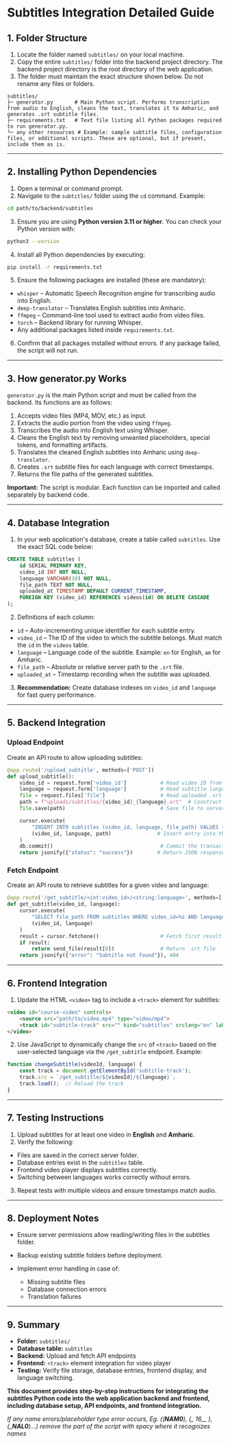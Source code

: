 # Subtitles Integration Detailed Guide

## 1. Folder Structure

1. Locate the folder named `subtitles/` on your local machine.  
2. Copy the entire `subtitles/` folder into the backend project directory. The backend project directory is the root directory of the web application.  
3. The folder must maintain the exact structure shown below. Do not rename any files or folders.  

```
subtitles/
├─ generator.py       # Main Python script. Performs transcription from audio to English, cleans the text, translates it to Amharic, and generates .srt subtitle files.
├─ requirements.txt   # Text file listing all Python packages required to run generator.py.
└─ any other resources # Example: sample subtitle files, configuration files, or additional scripts. These are optional, but if present, include them as is.
```

---

## 2. Installing Python Dependencies

1. Open a terminal or command prompt.  
2. Navigate to the `subtitles/` folder using the `cd` command. Example:

```bash
cd path/to/backend/subtitles
```

3. Ensure you are using **Python version 3.11 or higher**. You can check your Python version with:

```bash
python3 --version
```

4. Install all Python dependencies by executing:

```bash
pip install -r requirements.txt
```

5. Ensure the following packages are installed (these are mandatory):

- `whisper` – Automatic Speech Recognition engine for transcribing audio into English.  
- `deep-translator` – Translates English subtitles into Amharic.  
- `ffmpeg` – Command-line tool used to extract audio from video files.  
- `torch` – Backend library for running Whisper.  
- Any additional packages listed inside `requirements.txt`.

6. Confirm that all packages installed without errors. If any package failed, the script will not run.

---

## 3. How generator.py Works

`generator.py` is the main Python script and must be called from the backend. Its functions are as follows:

1. Accepts video files (MP4, MOV, etc.) as input.  
2. Extracts the audio portion from the video using `ffmpeg`.  
3. Transcribes the audio into English text using Whisper.  
4. Cleans the English text by removing unwanted placeholders, special tokens, and formatting artifacts.  
5. Translates the cleaned English subtitles into Amharic using `deep-translator`.  
6. Creates `.srt` subtitle files for each language with correct timestamps.  
7. Returns the file paths of the generated subtitles.  

**Important:** The script is modular. Each function can be imported and called separately by backend code.  

---

## 4. Database Integration

1. In your web application's database, create a table called `subtitles`. Use the exact SQL code below:

```sql
CREATE TABLE subtitles (
    id SERIAL PRIMARY KEY,
    video_id INT NOT NULL,
    language VARCHAR(10) NOT NULL,
    file_path TEXT NOT NULL,
    uploaded_at TIMESTAMP DEFAULT CURRENT_TIMESTAMP,
    FOREIGN KEY (video_id) REFERENCES videos(id) ON DELETE CASCADE
);
```

2. Definitions of each column:

- `id` – Auto-incrementing unique identifier for each subtitle entry.  
- `video_id` – The ID of the video to which the subtitle belongs. Must match the `id` in the `videos` table.  
- `language` – Language code of the subtitle. Example: `en` for English, `am` for Amharic.  
- `file_path` – Absolute or relative server path to the `.srt` file.  
- `uploaded_at` – Timestamp recording when the subtitle was uploaded.  

3. **Recommendation:** Create database indexes on `video_id` and `language` for fast query performance.

---

## 5. Backend Integration

### Upload Endpoint

Create an API route to allow uploading subtitles:

```python
@app.route('/upload_subtitle', methods=['POST'])
def upload_subtitle():
    video_id = request.form['video_id']           # Read video ID from POST form data
    language = request.form['language']           # Read subtitle language from POST form data
    file = request.files['file']                  # Read uploaded .srt file from POST request
    path = f"uploads/subtitles/{video_id}_{language}.srt"  # Construct path to save the file
    file.save(path)                               # Save file to server

    cursor.execute(
        "INSERT INTO subtitles (video_id, language, file_path) VALUES (%s, %s, %s)",
        (video_id, language, path)               # Insert entry into the subtitles table
    )
    db.commit()                                   # Commit the transaction
    return jsonify({"status": "success"})        # Return JSON response
```

### Fetch Endpoint

Create an API route to retrieve subtitles for a given video and language:

```python
@app.route('/get_subtitle/<int:video_id>/<string:language>', methods=['GET'])
def get_subtitle(video_id, language):
    cursor.execute(
        "SELECT file_path FROM subtitles WHERE video_id=%s AND language=%s",
        (video_id, language)
    )
    result = cursor.fetchone()                    # Fetch first result
    if result:
        return send_file(result[0])               # Return .srt file
    return jsonify({"error": "Subtitle not found"}), 404
```

---

## 6. Frontend Integration

1. Update the HTML `<video>` tag to include a `<track>` element for subtitles:

```html
<video id="course-video" controls>
    <source src="path/to/video.mp4" type="video/mp4">
    <track id="subtitle-track" src="" kind="subtitles" srclang="en" label="English" default>
</video>
```

2. Use JavaScript to dynamically change the `src` of `<track>` based on the user-selected language via the `/get_subtitle` endpoint. Example:

```javascript
function changeSubtitle(videoId, language) {
    const track = document.getElementById('subtitle-track');
    track.src = `/get_subtitle/${videoId}/${language}`;
    track.load();  // Reload the track
}
```

---

## 7. Testing Instructions

1. Upload subtitles for at least one video in **English** and **Amharic**.  
2. Verify the following:

- Files are saved in the correct server folder.  
- Database entries exist in the `subtitles` table.  
- Frontend video player displays subtitles correctly.  
- Switching between languages works correctly without errors.  

3. Repeat tests with multiple videos and ensure timestamps match audio.

---

## 8. Deployment Notes

- Ensure server permissions allow reading/writing files in the subtitles folder.  
- Backup existing subtitle folders before deployment.  
- Implement error handling in case of:

  - Missing subtitle files  
  - Database connection errors  
  - Translation failures  

---

## 9. Summary

- **Folder:** `subtitles/`  
- **Database table:** `subtitles`  
- **Backend:** Upload and fetch API endpoints  
- **Frontend:** `<track>` element integration for video player  
- **Testing:** Verify file storage, database entries, frontend display, and language switching.  

**This document provides step-by-step instructions for integrating the subtitles Python code into the web application backend and frontend, including database setup, API endpoints, and frontend integration.**

*If any name errors/placeholder type error occurs, Eg. ((___NAM0__), (__ 16__ ),(___NAL0__)...) remove the part of the script with spacy where it recognizes names*

